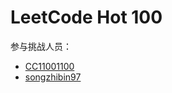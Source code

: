 # LeetCode Hot 100

参与挑战人员：

- [CC11001100](https://github.com/golang-infrastructure/leetcode-hot-100/tree/main/cc11001100)
- [songzhibin97](https://github.com/golang-infrastructure/leetcode-hot-100/tree/main/cc11001100)